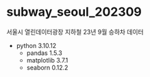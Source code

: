 # subway_seoul_202309
서울시 열린데이터광장 지하철 23년 9월 승하차 데이터
- python 3.10.12
  - pandas 1.5.3
  - matplotlib 3.7.1
  - seaborn 0.12.2
